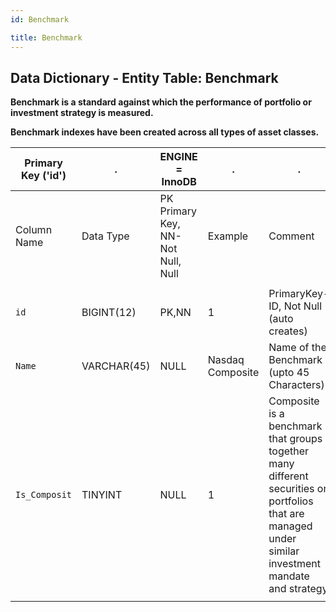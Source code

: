 ```yaml
---
id: Benchmark

title: Benchmark
---
```


## Data Dictionary - Entity Table: Benchmark

**Benchmark is a standard against which the performance of portfolio or investment strategy is measured.**

**Benchmark indexes have been created across all types of asset classes.**



| Primary Key ('id')|.|ENGINE = InnoDB|.|.|
|---|---|---|---|---|
|Column Name| Data Type|PK Primary Key, NN-Not Null, Null|Example|Comment|
|| 
|`id` |BIGINT(12) |PK,NN|1|PrimaryKey-ID, Not Null (auto creates)|
|`Name` |VARCHAR(45)| NULL|Nasdaq Composite|Name of the Benchmark (upto 45 Characters)
|`Is_Composit`| TINYINT |NULL|1|Composite is a benchmark that groups together many different securities or portfolios that are managed under similar investment mandate and strategy|
||

